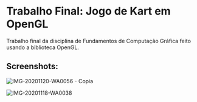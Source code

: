 # Trabalho Final: Jogo de Kart em OpenGL
Trabalho final da disciplina de Fundamentos de Computação Gráfica feito usando a biblioteca OpenGL.

## Screenshots:

![IMG-20201120-WA0056 - Copia](https://user-images.githubusercontent.com/68665056/169452530-1732fe15-1f1e-4f62-ba89-4e00095a6563.jpg)

![IMG-20201118-WA0038](https://user-images.githubusercontent.com/68665056/169452545-9d6af167-f9fb-48ac-b61a-8f4f04bfb1c7.jpg)
